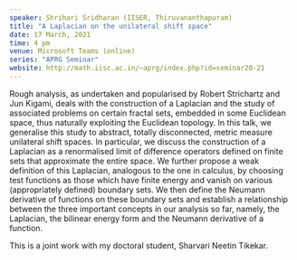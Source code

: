 ```yaml
---
speaker: Shrihari Sridharan (IISER, Thiruvananthapuram)
title: "A Laplacian on the unilateral shift space"
date: 17 March, 2021
time: 4 pm
venue: Microsoft Teams (online)
series: "APRG Seminar"
website: http://math.iisc.ac.in/~aprg/index.php?id=seminar20-21
---
```


Rough analysis, as undertaken and popularised by Robert Strichartz and Jun Kigami,
deals with the construction of a Laplacian and the study of associated problems
on certain fractal sets, embedded in some Euclidean space, thus naturally
exploiting the Euclidean topology. In this talk, we generalise this study to
abstract, totally disconnected, metric measure unilateral shift spaces. In
particular, we discuss the construction of a Laplacian as a renormalised limit
of difference operators defined on finite sets that approximate the entire space.
We further propose a weak definition of this Laplacian, analogous to the one in
calculus, by choosing test functions as those which have finite energy and vanish
on various (appropriately defined) boundary sets. We then define the Neumann
derivative of functions on these boundary sets and establish a relationship between
the three important concepts in our analysis so far, namely, the Laplacian, the
bilinear energy form and the Neumann derivative of a function.

This is a joint work with my doctoral student, Sharvari Neetin Tikekar.
